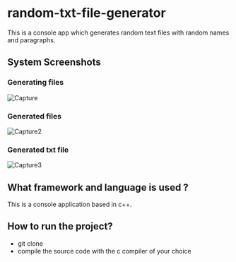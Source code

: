 # random-txt-file-generator
This is a console app which generates random text files with random names and paragraphs.

## System Screenshots
### Generating files 
![Capture](https://github.com/rachit5t/random-txt-file-generator/assets/117898868/0e930df9-b5a9-439e-bbe3-3ce276df8275)
### Generated files 
![Capture2](https://github.com/rachit5t/random-txt-file-generator/assets/117898868/68693696-8a89-4784-97b4-7f3659292cf2)
### Generated txt file
![Capture3](https://github.com/rachit5t/random-txt-file-generator/assets/117898868/3070d345-8fa6-4f25-8062-3534607ed89b)

## What framework and language is used ?
This is a console application based in c++.

## How to run the project?
- git clone <url>
- compile the source code with the c compiler of your choice
